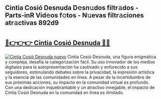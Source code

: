 ## Cintia Cosió Desnuda D𝚎sn𝚞dos filtr𝚊dos - Parts-inR Vid𝚎os f𝚘tos - N𝚞evas filtr𝚊ciones atr𝚊ctivas 892d9

# <h2><a href="http://mbcvjgm.tromn.icu/?c=Cintia+Cosi%c3%b3+Desnuda">🔗👉👉👉 Cintia Cosió Desnuda 🔗🔗</a></h2>

[![Cintia Cosió Desnuda nuevo](https://i.imgur.com/pEAQMta.gif)](http://mbcvjgm.tromn.icu/?c=Cintia+Cosi%c3%b3+Desnuda)
Cintia Cosió Desnuda, una figura enigmática y compleja, desafía la categorización fácil. Su uso innovador de los medios digitales para la autopresentación ha cautivado y enfurecido a sus seguidores, estimulando debates sobre la privacidad, la expresión artística y la esencia de las comunidades en línea. A pesar de la incertidumbre de sus próximas acciones, su impacto en la comunidad virtual es profundo. Con una dedicación inquebrantable y un atractivo innegable, el impacto de Cintia Cosió Desnuda en la comunidad en línea es ilimitado.
